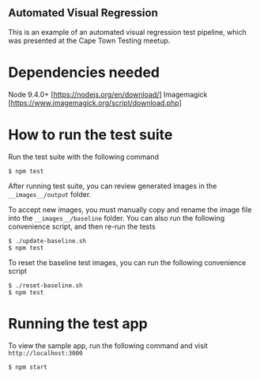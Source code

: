 ## Automated Visual Regression

This is an example of an automated visual regression test pipeline, which was presented at the Cape Town Testing meetup.

# Dependencies needed

Node 9.4.0+ [https://nodejs.org/en/download/]
Imagemagick [https://www.imagemagick.org/script/download.php]

# How to run the test suite

Run the test suite with the following command

```
$ npm test
```

After running test suite, you can review generated images in the `__images__/output` folder.

To accept new images, you must manually copy and rename the image file into the `__images__/baseline` folder. You can also run the following convenience script, and then re-run the tests

```
$ ./update-baseline.sh
$ npm test
```

To reset the baseline test images, you can run the following convenience script

```
$ ./reset-baseline.sh
$ npm test
```

# Running the test app

To view the sample app, run the following command and visit `http://localhost:3000`

```
$ npm start
```
